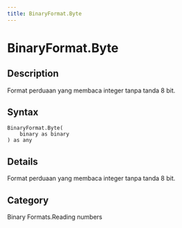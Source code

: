 ```yaml
---
title: BinaryFormat.Byte
---
```


# BinaryFormat.Byte


## Description

Format perduaan yang membaca integer tanpa tanda 8 bit.


## Syntax

```powerquery
BinaryFormat.Byte(
    binary as binary
) as any
```


## Details

Format perduaan yang membaca integer tanpa tanda 8 bit.



## Category
Binary Formats.Reading numbers
